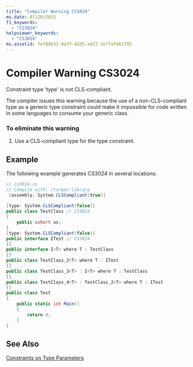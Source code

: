 ```yaml
---
title: "Compiler Warning CS3024"
ms.date: 07/20/2015
f1_keywords: 
  - "CS3024"
helpviewer_keywords: 
  - "CS3024"
ms.assetid: fef9db31-9a7f-42d5-ad37-3e7faf661f95
---
```

# Compiler Warning CS3024
Constraint type 'type' is not CLS-compliant.  
  
 The compiler issues this warning because the use of a non-CLS-compliant type as a generic type constraint could make it impossible for code written in some languages to consume your generic class.  
  
### To eliminate this warning  
  
1. Use a CLS-compliant type for the type constraint.  
  
## Example  
 The following example generates CS3024 in several locations:  
  
```csharp  
// cs3024.cs  
// Compile with: /target:library  
 [assembly: System.CLSCompliant(true)]  
  
[type: System.CLSCompliant(false)]  
public class TestClass // CS3024  
{  
    public ushort us;  
}  
[type: System.CLSCompliant(false)]  
public interface ITest // CS3024  
{}  
public interface I<T> where T : TestClass  
{}  
public class TestClass_2<T> where T : ITest  
{}  
public class TestClass_3<T> : I<T> where T : TestClass  
{}  
public class TestClass_4<T> : TestClass_2<T> where T : ITest  
{}  
public class Test  
{  
    public static int Main()  
    {  
        return 0;  
    }  
}  
```  
  
## See Also  
 [Constraints on Type Parameters](../../csharp/programming-guide/generics/constraints-on-type-parameters.md)
